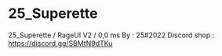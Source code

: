 # 25_Superette
25_Superette / RageUI V2 / 0,0 ms 
By : 25#2022
Discord shop : https://discord.gg/SBMtN9dTKu
